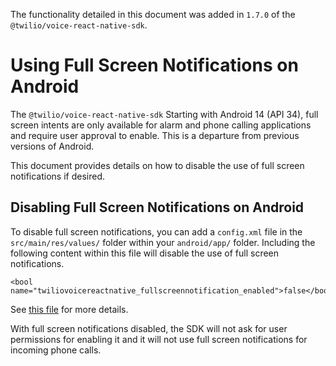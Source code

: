 The functionality detailed in this document was added in `1.7.0` of the
`@twilio/voice-react-native-sdk`.

# Using Full Screen Notifications on Android
The `@twilio/voice-react-native-sdk` Starting with Android 14 (API 34),
full screen intents are only available for alarm and phone calling
applications and require user approval to enable. This is a departure
from previous versions of Android.

This document provides details on how to disable the use of full screen
notifications if desired.

## Disabling Full Screen Notifications on Android
To disable full screen notifications, you can add a `config.xml` file
in the `src/main/res/values/` folder within your `android/app/`
folder. Including the following content within this file will disable
the use of full screen notifications.
```
<bool name="twiliovoicereactnative_fullscreennotification_enabled">false</bool>
```
See [this file](/android/src/main/res/values/config.xml) for more details.

With full screen notifications disabled, the SDK will not ask for user
permissions for enabling it and it will not use full screen
notifications for incoming phone calls.
